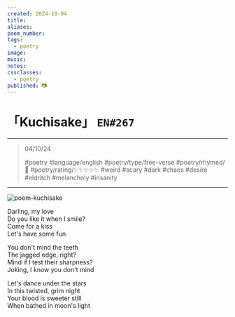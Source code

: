 ```yaml
---
created: 2024-10-04
title:
aliases:
poem_number:
tags:
  - poetry
image:
music:
notes:
cssclasses:
  - poetry
published: 📷
---
```

# 「Kuchisake」 `EN#267`

---

> 04/10/24
> 
> #poetry 
> #language/english 
> #poetry/type/free-verse 
> #poetry/rhymed/🔴 
> #poetry/rating/✨✨✨✨✨ 
> #weird #scary #dark #chaos #desire #eldritch #melancholy #insanity 

---

![poem-kuchisake](../!art/poem-kuchisake.jpg)


Darling, my love  
Do you like it when I smile?  
Come for a kiss  
Let's have some fun  
  
You don't mind the teeth  
The jagged edge, right?  
Mind if I test their sharpness?  
Joking, I know you don't mind  
  
Let's dance under the stars  
In this twisted, grim night  
Your blood is sweeter still  
When bathed in moon's light